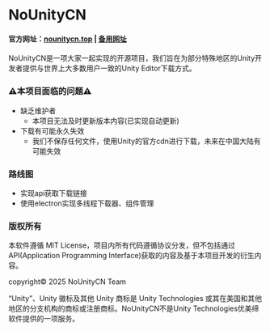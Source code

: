 # NoUnityCN

#### 官方网址：[nounitycn.top](https://nounitycn.top/) | [备用网址](https://nounitycn.danke666.top/)

NoUnityCN是一项大家一起实现的开源项目，我们旨在为部分特殊地区的Unity开发者提供与世界上大多数用户一致的Unity Editor下载方式。


### ⚠️本项目面临的问题⚠️
- 缺乏维护者
  - 本项目无法及时更新版本内容(已实现自动更新)
- 下载有可能永久失效
  - 我们不保存任何文件，使用Unity的官方cdn进行下载，未来在中国大陆有可能失效


### 路线图
- 实现api获取下载链接
- 使用electron实现多线程下载器、组件管理

### 版权所有
本软件遵循 MIT License，项目内所有代码遵循协议分发，但不包括通过API(Application Programming Interface)获取的内容及基于本项目开发的衍生内容。

copyright©️ 2025 NoUnityCN Team

“Unity”、Unity 徽标及其他 Unity 商标是 Unity Technologies 或其在美国和其他地区的分支机构的商标或注册商标。NoUnityCN不是Unity Technologies优美缔软件提供的一项服务。

